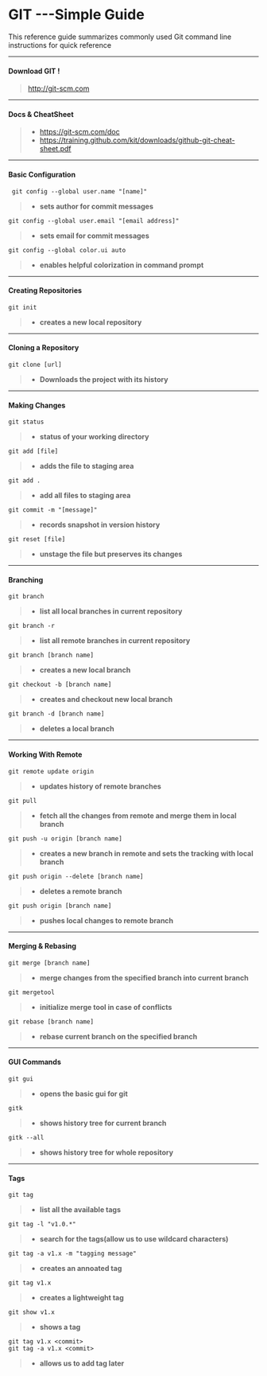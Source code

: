 GIT ---Simple Guide
===================


This reference guide summarizes commonly used Git command line instructions for quick reference

----------

 
#### **Download GIT !**

> http://git-scm.com

-----------
#### **Docs & CheatSheet**
>- https://git-scm.com/doc
>- https://training.github.com/kit/downloads/github-git-cheat-sheet.pdf

-----------
####  **Basic Configuration**
```
 git config --global user.name "[name]"
```
>- **sets author for commit messages**

```
git config --global user.email "[email address]"
```
>- **sets email for commit messages**

```
git config --global color.ui auto
```
>- **enables helpful colorization in command prompt**

----------
#### **Creating Repositories**
```
git init
```
>- **creates a new local repository**

------

#### **Cloning a Repository**

```
git clone [url]
```
>- **Downloads the project with its history**

-----

#### **Making Changes**
```
git status
```
>- **status of your working directory**

```
git add [file]
```
>- **adds the file to staging area**

```
git add .
```
>- **add all files to staging area**

```
git commit -m "[message]"
```
>- **records snapshot in version history**

```
git reset [file]
```
>- **unstage the file but preserves its changes**

-----
#### **Branching**

```
git branch
```
>- **list all local branches in current repository**

```
git branch -r
```
>- **list all remote branches in current repository**

```
git branch [branch name]
```
>- **creates a new local branch**

```
git checkout -b [branch name]
```
>- **creates and checkout new local branch**

```
git branch -d [branch name]
```
>- **deletes a local branch**

-----

#### **Working With Remote**

```
git remote update origin
```
>- **updates history of remote branches**

```
git pull
```
>- **fetch all the changes from remote and merge them in local branch**

```
git push -u origin [branch name]
```
>- **creates a new branch in remote and sets the tracking with local branch**

```
git push origin --delete [branch name]
```
>- **deletes a remote branch**

```
git push origin [branch name]
```
>- **pushes local changes to remote branch**

-----
#### **Merging & Rebasing**

```
git merge [branch name]
```
>- **merge changes from the specified branch into current branch**

```
git mergetool
```
>- **initialize merge tool in case of conflicts**

```
git rebase [branch name]
```
>- **rebase current branch on the specified branch**

-----
#### **GUI Commands**

```
git gui
```
>- **opens the basic gui for git**

```
gitk
```
>- **shows history tree for current branch**

```
gitk --all
```
>- **shows history tree for whole repository**

-----
#### **Tags**

```
git tag
```
>- **list all the available tags**

```
git tag -l "v1.0.*"
```
>- **search for the tags(allow us to use wildcard characters)**

```
git tag -a v1.x -m "tagging message"
```
>- **creates an annoated tag**

```
git tag v1.x
```
>- **creates a lightweight tag**

```
git show v1.x
```
>- **shows a tag**

```
git tag v1.x <commit>
git tag -a v1.x <commit>
```
>- **allows us to add tag later**